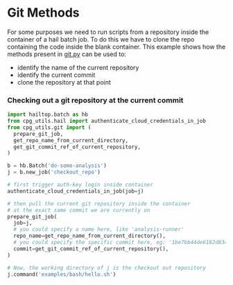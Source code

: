 # Git Methods

For some purposes we need to run scripts from a repository inside the 
container of a hail batch job. To do this we have to clone the repo
containing the code inside the blank container. This example shows how 
the methods present in [git.py](../cpg_utils/git.py) can be used to:

- identify the name of the current repository
- identify the current commit
- clone the repository at that point

### Checking out a git repository at the current commit

```python
import hailtop.batch as hb
from cpg_utils.hail import authenticate_cloud_credentials_in_job
from cpg_utils.git import (
  prepare_git_job,
  get_repo_name_from_current_directory,
  get_git_commit_ref_of_current_repository,
)

b = hb.Batch('do-some-analysis')
j = b.new_job('checkout_repo')

# first trigger auth-key login inside container
authenticate_cloud_credentials_in_job(job=j)

# then pull the current git repository inside the container
# at the exact same commit we are currently on
prepare_git_job(
  job=j,
  # you could specify a name here, like 'analysis-runner'
  repo_name=get_repo_name_from_current_directory(),
  # you could specify the specific commit here, eg: '1be7bb44de6182d834d9bbac6036b841f459a11a'
  commit=get_git_commit_ref_of_current_repository(),
)

# Now, the working directory of j is the checkout out repository
j.command('examples/bash/hello.sh')
```